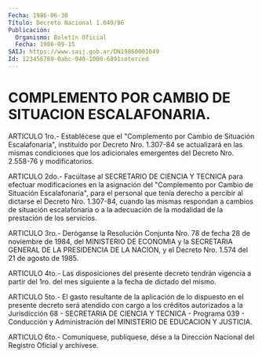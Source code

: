 ```yaml
---
Fecha: 1986-06-30
Título: Decreto Nacional 1.049/86
Publicación:
  Organismo: Boletín Oficial
  Fecha: 1986-09-15
SAIJ: https://www.saij.gob.ar/DN19860001049
Id: 123456789-0abc-940-1000-6891soterced
---
```

# COMPLEMENTO POR CAMBIO DE SITUACION ESCALAFONARIA.

<a id="1"></a>
ARTICULO  1ro.-  Establécese que el "Complemento por Cambio de Situación Escalafonaria",  instituído  por Decreto Nro. 1.307-84 se actualizará  en  las  mismas  condiciones  que    los   adicionales emergentes    del   Decreto  Nro.  2.558-76  y  modificatorios.

<a id="2"></a>
ARTICULO  2do.-  Facúltase  al SECRETARIO DE CIENCIA Y TECNICA para efectuar modificaciones en la  asignación del "Complemento por Cambio  de Situación Escalafonaria", para  el  personal  que  tenía derecho a  percibir  al  dictarse  el Decreto Nro. 1.307-84, cuando las mismas respondan a cambios de situación  escalafonaria  o  a la adecuación  de  la modalidad de la prestación de los servicios.

<a id="3"></a>
ARTICULO  3ro.-  Deróganse  la  Resolución Conjunta Nro. 78 de fecha  28 de noviembre de 1984, del MINISTERIO  DE  ECONOMIA  y  la SECRETARIA  GENERAL  DE  LA  PRESIDENCIA DE LA NACION, y el Decreto Nro. 1.574 del 21 de agosto de 1985.

<a id="4"></a>
ARTICULO  4to.- Las disposiciones del presente decreto tendrán vigencia a partir  del 1ro. del mes siguiente a la fecha de dictado del mismo.

<a id="5"></a>
ARTICULO  5to.-  El  gasto  resultante  de la aplicación de lo dispuesto  en el presente decreto será atendido  con  cargo  a  los créditos autorizados  a  la Jurisdicción 68 - SECRETARIA DE CIENCIA Y  TECNICA  -  Programa  039  -  Conducción  y  Administración  del MINISTERIO DE EDUCACION Y JUSTICIA.

<a id="6"></a>
ARTICULO  6to.-  Comuníquese,  publíquese, dése a la Dirección Nacional del Registro Oficial y archívese.